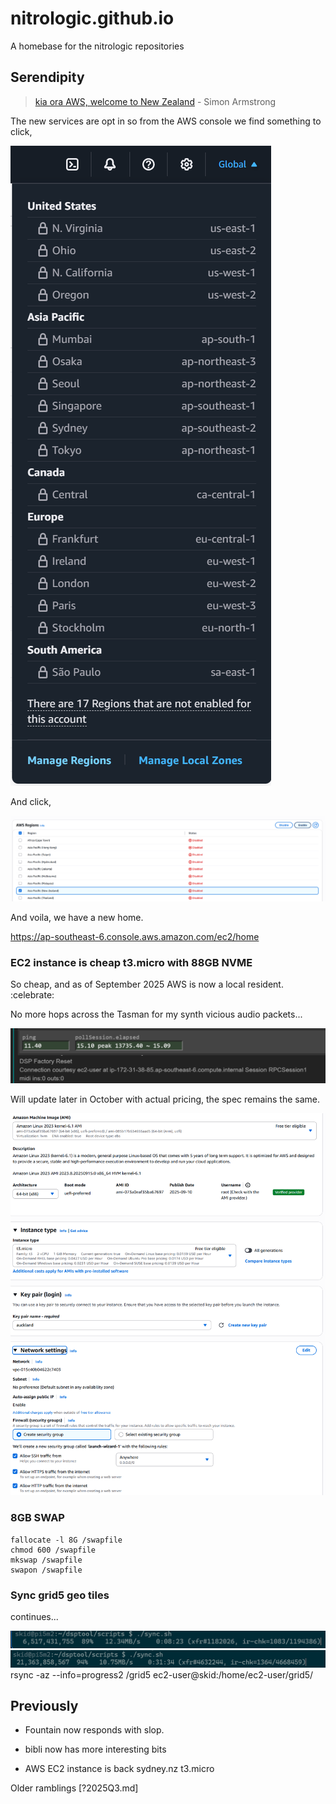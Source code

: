 # nitrologic.github.io

A homebase for the nitrologic repositories


## Serendipity

> [kia ora AWS, welcome to New Zealand](https://aws.amazon.com/blogs/aws/now-open-aws-asia-pacific-new-zealand-region/) - Simon Armstrong

The new services are opt in so from the AWS console we find something to click,

![enable1](media/enablenewzealand1.png)

And click,

![enable2](media/enablenewzealand2.png)

And voila, we have a new home.

https://ap-southeast-6.console.aws.amazon.com/ec2/home

### EC2 instance is cheap t3.micro with 88GB NVME

So cheap, and as of September 2025 AWS is now a local resident. :celebrate:

No more hops across the Tasman for my synth vicious audio packets...

![ping](media/pingsoutheast6.png)

Will update later in October with actual pricing, the spec remains the same.

![bits](media/awsec2bits.png)

### 8GB SWAP

```
fallocate -l 8G /swapfile
chmod 600 /swapfile
mkswap /swapfile
swapon /swapfile
```

### Sync grid5 geo tiles

continues...

![rsync](media/sync1a.png)
![rsync](media/sync1b.png)
rsync -az --info=progress2 /grid5 ec2-user@skid:/home/ec2-user/grid5/

## Previously

* Fountain now responds with slop.

* bibli now has more interesting bits

* AWS EC2 instance is back sydney.nz t3.micro

Older ramblings [?2025Q3.md]
